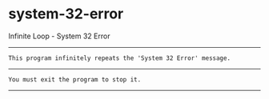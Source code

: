 # system-32-error
Infinite Loop - System 32 Error

-----------------------------------------------------------------

`This program infinitely repeats the 'System 32 Error' message.`

-----------------------------------------------------------------

`You must exit the program to stop it.`

-----------------------------------------------------------------
